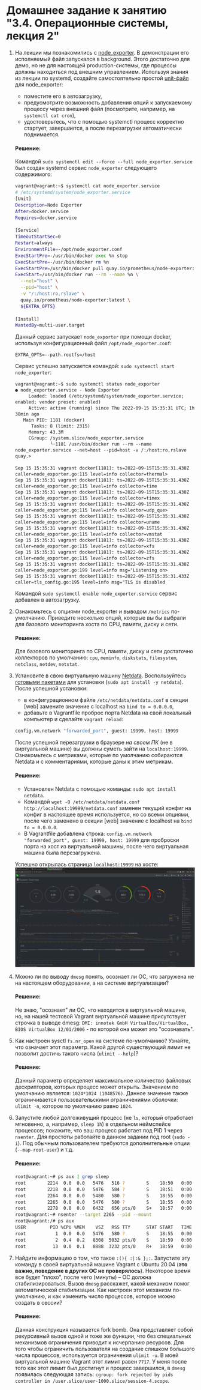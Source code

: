 # Домашнее задание к занятию "3.4. Операционные системы, лекция 2"

1. На лекции мы познакомились с [node_exporter](https://github.com/prometheus/node_exporter/releases). В демонстрации его исполняемый файл запускался в background. Этого достаточно для демо, но не для настоящей production-системы, где процессы должны находиться под внешним управлением. Используя знания из лекции по systemd, создайте самостоятельно простой [unit-файл](https://www.freedesktop.org/software/systemd/man/systemd.service.html) для node_exporter:

    * поместите его в автозагрузку,
    * предусмотрите возможность добавления опций к запускаемому процессу через внешний файл (посмотрите, например, на `systemctl cat cron`),
    * удостоверьтесь, что с помощью systemctl процесс корректно стартует, завершается, а после перезагрузки автоматически поднимается.

    #### Решение:
    Командой `sudo systemctl edit --force --full node_exporter.service` был создан systemd сервис `node_exporter` следующего содержимого:
    ```bash
    vagrant@vagrant:~$ systemctl cat node_exporter.service
    # /etc/systemd/system/node_exporter.service
    [Unit]
    Description=Node Exporter
    After=docker.service
    Requires=docker.service

    [Service]
    TimeoutStartSec=0
    Restart=always
    EnvironmentFile=-/opt/node_exporter.conf
    ExecStartPre=-/usr/bin/docker exec %n stop
    ExecStartPre=-/usr/bin/docker rm %n
    ExecStartPre=/usr/bin/docker pull quay.io/prometheus/node-exporter:latest
    ExecStart=/usr/bin/docker run --rm --name %n \
      --net="host" \
      --pid="host" \
      -v "/:/host:ro,rslave" \
      quay.io/prometheus/node-exporter:latest \
      ${EXTRA_OPTS}

    [Install]
    WantedBy=multi-user.target
    ```
    Данный сервис запускает `node_exporter` при помощи docker, используя конфигурационный файл `/opt/node_exporter.conf`:
    ```
    EXTRA_OPTS=--path.rootfs=/host
    ```
    Сервис успешно запускается командой: `sudo systemctl start node_exporter`:

    ```
    vagrant@vagrant:~$ sudo systemctl status node_exporter
    ● node_exporter.service - Node Exporter
         Loaded: loaded (/etc/systemd/system/node_exporter.service; enabled; vendor preset: enabled)
         Active: active (running) since Thu 2022-09-15 15:35:31 UTC; 1h 38min ago
       Main PID: 1181 (docker)
          Tasks: 8 (limit: 2315)
         Memory: 43.3M
         CGroup: /system.slice/node_exporter.service
                 └─1181 /usr/bin/docker run --rm --name node_exporter.service --net=host --pid=host -v /:/host:ro,rslave quay.>

    Sep 15 15:35:31 vagrant docker[1181]: ts=2022-09-15T15:35:31.430Z caller=node_exporter.go:115 level=info collector=thermal>
    Sep 15 15:35:31 vagrant docker[1181]: ts=2022-09-15T15:35:31.430Z caller=node_exporter.go:115 level=info collector=time
    Sep 15 15:35:31 vagrant docker[1181]: ts=2022-09-15T15:35:31.430Z caller=node_exporter.go:115 level=info collector=timex
    Sep 15 15:35:31 vagrant docker[1181]: ts=2022-09-15T15:35:31.430Z caller=node_exporter.go:115 level=info collector=udp_que>
    Sep 15 15:35:31 vagrant docker[1181]: ts=2022-09-15T15:35:31.430Z caller=node_exporter.go:115 level=info collector=uname
    Sep 15 15:35:31 vagrant docker[1181]: ts=2022-09-15T15:35:31.430Z caller=node_exporter.go:115 level=info collector=vmstat
    Sep 15 15:35:31 vagrant docker[1181]: ts=2022-09-15T15:35:31.430Z caller=node_exporter.go:115 level=info collector=xfs
    Sep 15 15:35:31 vagrant docker[1181]: ts=2022-09-15T15:35:31.430Z caller=node_exporter.go:115 level=info collector=zfs
    Sep 15 15:35:31 vagrant docker[1181]: ts=2022-09-15T15:35:31.430Z caller=node_exporter.go:199 level=info msg="Listening on>
    Sep 15 15:35:31 vagrant docker[1181]: ts=2022-09-15T15:35:31.433Z caller=tls_config.go:195 level=info msg="TLS is disabled
    ```
   Командой `sudo systemctl enable node_exporter.service` сервис добавлен в автозагрузку.

1. Ознакомьтесь с опциями node_exporter и выводом `/metrics` по-умолчанию. Приведите несколько опций, которые вы бы выбрали для базового мониторинга хоста по CPU, памяти, диску и сети.

    #### Решение:
    Для базового мониторинга по CPU, памяти, диску и сети достаточно коллекторов по умолчанию: `cpu`, `meminfo`, `diskstats`, `filesystem`, `netclass`, `netdev`, `netstat`.

1. Установите в свою виртуальную машину [Netdata](https://github.com/netdata/netdata). Воспользуйтесь [готовыми пакетами](https://packagecloud.io/netdata/netdata/install) для установки (`sudo apt install -y netdata`). После успешной установки:
    * в конфигурационном файле `/etc/netdata/netdata.conf` в секции [web] замените значение с localhost на `bind to = 0.0.0.0`,
    * добавьте в Vagrantfile проброс порта Netdata на свой локальный компьютер и сделайте `vagrant reload`:

    ```bash
    config.vm.network "forwarded_port", guest: 19999, host: 19999
    ```

    После успешной перезагрузки в браузере *на своем ПК* (не в виртуальной машине) вы должны суметь зайти на `localhost:19999`. Ознакомьтесь с метриками, которые по умолчанию собираются Netdata и с комментариями, которые даны к этим метрикам.

    #### Решение:
    * Установлен Netdata с помощью команды: `sudo apt install netdata`.
    * Командой `wget -O /etc/netdata/netdata.conf http://localhost:19999/netdata.conf` заменен текущий конфиг на конфиг в настоящее время используется, но со всеми опциями, после чего заменено в секции [web] значение с localhost на `bind to = 0.0.0.0`.
    * В Vagrantfile добавлена строка: `config.vm.network "forwarded_port", guest: 19999, host: 19999` для проброски порта на хост из виртуальной машины, после чего виртуальная машина была перезагружена.
    
    Успешно открылась страница `localhost:19999` на хосте:
    ![output](./img/netdata.png)

1. Можно ли по выводу `dmesg` понять, осознает ли ОС, что загружена не на настоящем оборудовании, а на системе виртуализации?

    #### Решение:
    Не знаю, "осознает" ли ОС, что находится в виртуальной машине, но, на нашей тестовой Vagrant виртуальной машине присутствует строчка в выводе dmesg: `DMI: innotek GmbH VirtualBox/VirtualBox, BIOS VirtualBox 12/01/2006` - по которой она может это "осознавать".

1. Как настроен sysctl `fs.nr_open` на системе по-умолчанию? Узнайте, что означает этот параметр. Какой другой существующий лимит не позволит достичь такого числа (`ulimit --help`)?

    #### Решение:
   Данный параметр определяет максимальное количество файловых дескрипторов, которых процесс может открыть. Значением по умолчанию является: `1024*1024 (1048576)`. Данное значение также ограничивается пользовательскими ограничениями оболочки: `ulimit -n`, которое по умолчанию равно `1024`.  

1. Запустите любой долгоживущий процесс (не `ls`, который отработает мгновенно, а, например, `sleep 1h`) в отдельном неймспейсе процессов; покажите, что ваш процесс работает под PID 1 через `nsenter`. Для простоты работайте в данном задании под root (`sudo -i`). Под обычным пользователем требуются дополнительные опции (`--map-root-user`) и т.д.

    #### Решение:
    ```bash
    root@vagrant:~# ps aux | grep sleep
    root        2214  0.0  0.0   5476   516 ?        S    18:50   0:00 /usr/bin/sleep 1h
    root        2218  0.0  0.0   5476   584 ?        S    18:51   0:00 /usr/bin/sleep 1h
    root        2264  0.0  0.0   5480   580 ?        S    18:55   0:00 unshare -f --pid --mount-proc /usr/bin/sleep 1h
    root        2265  0.0  0.0   5476   580 ?        S    18:55   0:00 /usr/bin/sleep 1h
    root        2278  0.0  0.0   6432   656 pts/0    S+   18:57   0:00 grep --color=auto sleep
    root@vagrant:~# nsenter --target 2265 --pid --mount
    root@vagrant:/# ps aux
    USER         PID %CPU %MEM    VSZ   RSS TTY      STAT START   TIME COMMAND
    root           1  0.0  0.0   5476   580 ?        S    18:55   0:00 /usr/bin/sleep 1h
    root           2  0.4  0.2   8308  5032 pts/0    S    18:59   0:00 -bash
    root          13  0.0  0.1   8888  3232 pts/0    R+   18:59   0:00 ps aux
    ```
1. Найдите информацию о том, что такое `:(){ :|:& };:`. Запустите эту команду в своей виртуальной машине Vagrant с Ubuntu 20.04 (**это важно, поведение в других ОС не проверялось**). Некоторое время все будет "плохо", после чего (минуты) – ОС должна стабилизироваться. Вызов `dmesg` расскажет, какой механизм помог автоматической стабилизации. Как настроен этот механизм по-умолчанию, и как изменить число процессов, которое можно создать в сессии?

    #### Решение:
    Данная конструкция называется fork bomb. Она представляет собой рекурсивный вызов одной и тоже же функции, что без специальных механизмов ограничения приводит к исчерпанию ресурсов. Для того чтобы ограничить пользователя на создание слишком большого числа процессов, используется ограничения `ulimit -u`. В моей виртуальной машине Vagrant этот лимит равен `7717`. У меня после того как этот лимит был достигнут и процесс завершился, в `dmesg` появилась следующая запись: 
`cgroup: fork rejected by pids controller in /user.slice/user-1000.slice/session-4.scope`.